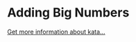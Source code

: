 Adding Big Numbers
=
[Get more information about kata...](https://www.codewars.com//kata/525f4206b73515bffb000b21)
